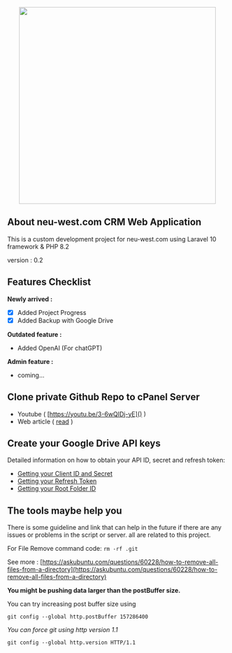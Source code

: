 <p align="center"><img src="https://neu-west.com/wp-content/uploads/2022/07/Neuwest-Bauunternehmen-3-t.png" width="450"></p>

## About neu-west.com CRM Web Application

This is a custom development project for neu-west.com using Laravel 10 framework & PHP 8.2

version : 0.2

## Features Checklist

**Newly arrived :**

* [X] Added Project Progress
* [X] Added Backup with Google Drive

**Outdated feature :**

* Added OpenAI (For chatGPT)

**Admin feature :**

* coming...

## Clone private Github Repo to cPanel Server

* Youtube ( [https://youtu.be/3-6wQIDj-yE]() )
* Web article ( [read](https://dashboard.webhostingmagic.com/knowledgebase/242/How-To-Clone-A-Private-Github-Repo-To-A-cPanel-Server.html "view website") )

## Create your Google Drive API keys

Detailed information on how to obtain your API ID, secret and refresh token:

* [Getting your Client ID and Secret](https://github.com/ivanvermeyen/laravel-google-drive-demo/blob/master/README/1-getting-your-dlient-id-and-secret.md)
* [Getting your Refresh Token](https://github.com/ivanvermeyen/laravel-google-drive-demo/blob/master/README/2-getting-your-refresh-token.md)
* [Getting your Root Folder ID](https://github.com/ivanvermeyen/laravel-google-drive-demo/blob/master/README/3-getting-your-root-folder-id.md)

## The tools maybe help you

There is some guideline and link that can help in the future if there are any issues or problems in the script or server. all are related to this project.

For File Remove command code: `rm -rf .git`

See more : [https://askubuntu.com/questions/60228/how-to-remove-all-files-from-a-directory](https://askubuntu.com/questions/60228/how-to-remove-all-files-from-a-directory)

**You might be pushing data larger than the postBuffer size.**

You can try increasing post buffer size using

```
git config --global http.postBuffer 157286400
```

*You can force git using http version 1.1*

```
git config --global http.version HTTP/1.1
```
